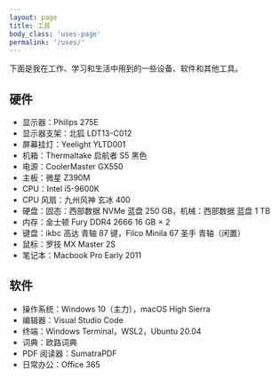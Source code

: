 ```yaml
---
layout: page
title: 工具
body_class: 'uses-page'
permalink: '/uses/'
---
```


下面是我在工作、学习和生活中用到的一些设备、软件和其他工具。

## 硬件

- 显示器：Philips 275E
- 显示器支架：北狐 LDT13-C012
- 屏幕挂灯：Yeelight YLTD001
- 机箱：Thermaltake 启航者 S5 黑色
- 电源：CoolerMaster GX550
- 主板：微星 Z390M
- CPU：Intel i5-9600K
- CPU 风扇：九州风神 玄冰 400
- 硬盘：固态：西部数据 NVMe 蓝盘 250 GB，机械：西部数据 蓝盘 1 TB
- 内存：金士顿 Fury DDR4 2666 16 GB × 2
- 键盘：ikbc 高达 青轴 87 键，Filco Minila 67 圣手 青轴（闲置）
- 鼠标：罗技 MX Master 2S
- 笔记本：Macbook Pro Early 2011

## 软件

- 操作系统：Windows 10（主力），macOS High Sierra
- 编辑器：Visual Studio Code
- 终端：Windows Terminal，WSL2，Ubuntu 20.04
- 词典：欧路词典
- PDF 阅读器：SumatraPDF
- 日常办公：Office 365
